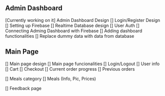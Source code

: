 ## Admin Dashboard

[Currently working on it] Admin Dashboard Design
[] Login/Register Design
[] Setting up Firebase
  [] Realtime Database design
  [] User Auth
[] Connecting Adming Dashboard with Firebase
  [] Adding dashboard functionalities
  [] Replace dummy data with data from database
  
## Main Page

[] Main page design
[] Main page funcionalities
  [] Login/Logout
  [] User info
  [] Cart
  [] Checkout
  [] Current order progress
  [] Previous orders
  
  [] Meals category
  [] Meals (Info, Pic, Prices)
  
  [] Feedback page
